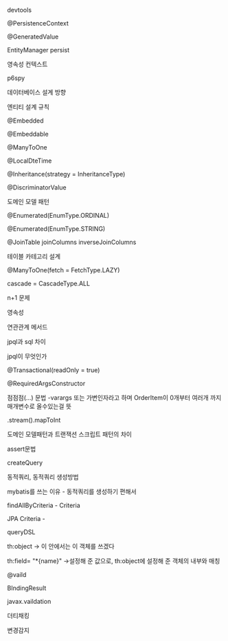 devtools

@PersistenceContext

@GeneratedValue

EntityManager
persist

영속성 컨텍스트

p6spy

데이터베이스 설계 방향

엔티티 설계 규칙

@Embedded

@Embeddable

@ManyToOne

@LocalDteTime

@Inheritance(strategy = InheritanceType)

@DiscriminatorValue

도메인 모델 패턴

@Enumerated(EnumType.ORDINAL)

@Enumerated(EnumType.STRING)

@JoinTable
joinColumns
inverseJoinColumns

테이블 카테고리 설계

@ManyToOne(fetch = FetchType.LAZY)

cascade = CascadeType.ALL

n+1 문제

영속성

연관관계 메서드

jpql과 sql 차이

jpql이 무엇인가

@Transactional(readOnly = true)

@RequiredArgsConstructor

점점점(...) 문법
-varargs 또는 가변인자라고 하며 OrderItem이 0개부터 여러개 까지 매개변수로 올수있는걸 뜻

.stream().mapToInt

도메인 모델패턴과 트랜잭션 스크립트 패턴의 차이

assert문법

createQuery

동적쿼리, 동적쿼리 생성방법

mybatis를 쓰는 이유 - 동적쿼리를 생성하기 편해서

findAllByCriteria - Criteria

JPA Criteria -

queryDSL

th:object -> 이 안에서는 이 객체를 쓰겠다

th:field= "*{name}"  ->설정해 준 값으로, th:object에 설정해 준 객체의 내부와 매칭

@vaild

BIndingResult

javax.vaildation

더티채킹

변경감지